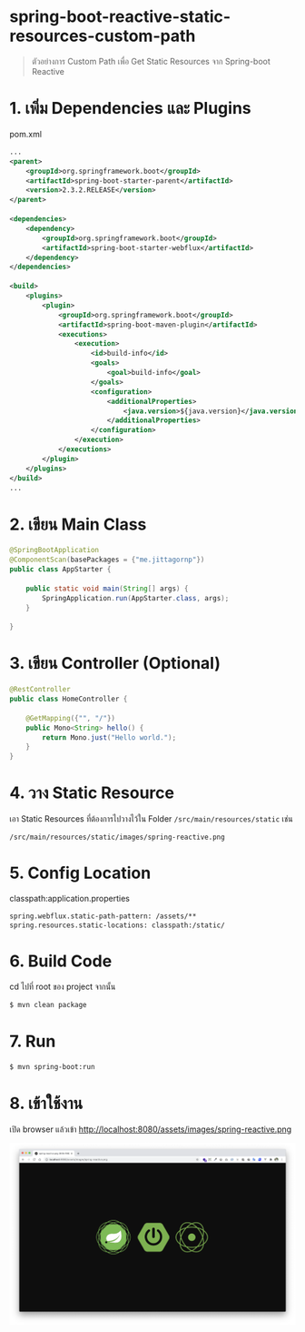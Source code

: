 # spring-boot-reactive-static-resources-custom-path

> ตัวอย่างการ Custom Path เพื่อ Get Static Resources จาก Spring-boot Reactive 

# 1. เพิ่ม Dependencies และ Plugins 

pom.xml 
``` xml
...
<parent> 
    <groupId>org.springframework.boot</groupId>
    <artifactId>spring-boot-starter-parent</artifactId>
    <version>2.3.2.RELEASE</version>
</parent>

<dependencies>
    <dependency>
        <groupId>org.springframework.boot</groupId>
        <artifactId>spring-boot-starter-webflux</artifactId>
    </dependency>
</dependencies>

<build>
    <plugins>
        <plugin>
            <groupId>org.springframework.boot</groupId>
            <artifactId>spring-boot-maven-plugin</artifactId>
            <executions>        
                <execution>            
                    <id>build-info</id>            
                    <goals>                
                        <goal>build-info</goal>            
                    </goals>        
                    <configuration>                
                        <additionalProperties>                    
                            <java.version>${java.version}</java.version>                                   
                        </additionalProperties>            
                    </configuration>        
                </execution>    
            </executions>
        </plugin>
    </plugins>
</build>
...
```

# 2. เขียน Main Class 

``` java
@SpringBootApplication
@ComponentScan(basePackages = {"me.jittagornp"})
public class AppStarter {

    public static void main(String[] args) {
        SpringApplication.run(AppStarter.class, args);
    }

}
```

# 3. เขียน Controller (Optional)
``` java
@RestController
public class HomeController {

    @GetMapping({"", "/"})
    public Mono<String> hello() {
        return Mono.just("Hello world.");
    }
}
```

# 4. วาง Static Resource

เอา Static Resources ที่ต้องการไปวางไว้ใน Folder `/src/main/resources/static` เช่น 

```
/src/main/resources/static/images/spring-reactive.png
```

# 5. Config Location

classpath:application.properties

```properties
spring.webflux.static-path-pattern: /assets/**
spring.resources.static-locations: classpath:/static/
```

# 6. Build Code
cd ไปที่ root ของ project จากนั้น  
``` sh
$ mvn clean package
```

# 7. Run 
``` sh 
$ mvn spring-boot:run
```

# 8. เข้าใช้งาน

เปิด browser แล้วเข้า [http://localhost:8080/assets/images/spring-reactive.png](http://localhost:8080/assets/images/spring-reactive.png)

![](./result.png) 
